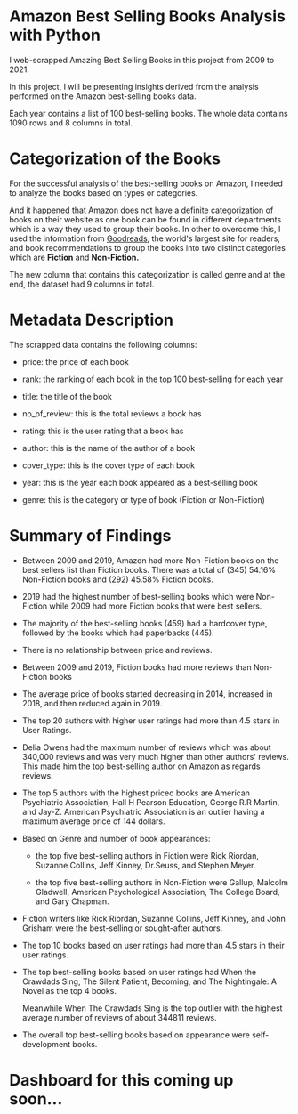 # Amazon Best Selling Books Analysis with Python

I web-scrapped Amazing Best Selling Books in this project from 2009 to 2021.

In this project, I will be presenting insights derived from the analysis performed on the Amazon best-selling books data.

Each year contains a list of 100 best-selling books. The whole data contains 1090 rows and 8 columns in total.

# Categorization of the Books

For the successful analysis of the best-selling books on Amazon, I needed to analyze the books based on types or categories. 

And it happened that Amazon does not have a definite categorization of books on their website as one book can be found in different departments which is a way they used to group their books. In other to overcome this, I used the information from [Goodreads](https://www.goodreads.com/), the world's largest site for readers, and book recommendations to group the books into two distinct categories which are **Fiction** and **Non-Fiction.**

The new column that contains this categorization is called genre and at the end, the dataset had 9 columns in total.

# Metadata Description

The scrapped data contains the following columns:

 - price: the price of each book

 - rank: the ranking of each book in the top 100 best-selling for each year

 - title: the title of the book

 - no_of_review: this is the total reviews a book has

 - rating: this is the user rating that a book has

 - author: this is the name of the author of a book

 - cover_type: this is the cover type of each book

 - year: this is the year each book appeared as a best-selling book

 - genre: this is the category or type of book (Fiction or Non-Fiction)


# Summary of Findings

 - Between 2009 and 2019, Amazon had more Non-Fiction books on the best sellers list than Fiction books. There was a total of  (345) 54.16% Non-Fiction books and (292) 45.58% Fiction books.

 - 2019 had the highest number of best-selling books which were Non-Fiction while 2009 had more Fiction books that were best sellers.

 - The majority of the best-selling books (459) had a hardcover type, followed by the books which had paperbacks (445).

 - There is no relationship between price and reviews.

 - Between 2009 and 2019, Fiction books had more reviews than Non-Fiction books

 - The average price of books started decreasing in 2014, increased in 2018, and then reduced again in 2019. 

 - The top 20 authors with higher user ratings had more than 4.5 stars in User Ratings.

 - Delia Owens had the maximum number of reviews which was about 340,000 reviews and was very much higher than other authors' reviews. This made him the top best-selling author on Amazon as regards reviews.

 - The top 5 authors with the highest priced books are American Psychiatric Association, Hall H Pearson Education, George R.R Martin, and Jay-Z.
American Psychiatric Association is an outlier having a maximum average price of 144 dollars.

 - Based on Genre and number of book appearances:

    - the top five best-selling authors in Fiction were Rick Riordan, Suzanne Collins, Jeff Kinney, Dr.Seuss, and Stephen Meyer.
  
    - the top five best-selling authors in Non-Fiction were Gallup, Malcolm Gladwell, American Psychological Association, The College Board, and Gary Chapman.

 - Fiction writers like Rick Riordan, Suzanne Collins, Jeff Kinney, and John Grisham were the best-selling or sought-after authors.

 - The top 10 books based on user ratings had more than 4.5 stars in their user ratings.
 
 - The top best-selling books based on user ratings had When the Crawdads Sing, The Silent Patient, Becoming, and The Nightingale: A Novel as the top 4 books.

    Meanwhile When The Crawdads Sing is the top outlier with the highest average number of reviews of about 344811 reviews.

 - The overall top best-selling books based on appearance were self-development books.
 
# Dashboard for this coming up soon...

 
 
